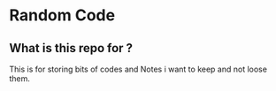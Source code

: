 # Random Code

## What is this repo for ?
This is for storing bits of codes and Notes i want to keep and not loose them.

